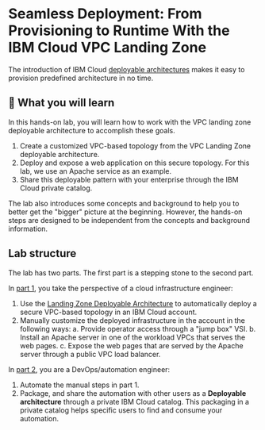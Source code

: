 # Seamless Deployment: From Provisioning to Runtime With the IBM Cloud VPC Landing Zone

The introduction of IBM Cloud [deployable architectures](https://cloud.ibm.com/docs/secure-infrastructure-vpc?topic=secure-infrastructure-vpc-faqs) makes it easy to provision predefined architecture in no time.

## 📖 What you will learn

In this hands-on lab, you will learn how to work with the VPC landing zone deployable architecture to accomplish these goals.

1. Create a customized VPC-based topology from the VPC Landing Zone deployable architecture.
2. Deploy and expose a web application on this secure topology. For this lab, we use an Apache service as an example.
3. Share this deployable pattern with your enterprise through the IBM Cloud private catalog.

The lab also introduces some concepts and background to help you to better get the "bigger" picture at the beginning. However, the hands-on steps are designed to be independent from the concepts and background information.

## Lab structure

The lab has two parts. The first part is a stepping stone to the second part.

In [part 1](./part1/00-objectives), you take the perspective of a cloud infrastructure engineer:

1. Use the [Landing Zone Deployable Architecture](https://cloud.ibm.com/docs/secure-infrastructure-vpc?topic=secure-infrastructure-vpc-overview) to automatically deploy a secure VPC-based topology in an IBM Cloud account.
2. Manually customize the deployed infrastructure in the account in the following ways:
    a. Provide operator access through a "jump box" VSI.
    b. Install an Apache server in one of the workload VPCs that serves the web pages.
    c. Expose the web pages that are served by the Apache server through a public VPC load balancer.

In [part 2](./part2/00-objectives), you are a DevOps/automation engineer:

1. Automate the manual steps in part 1.
2. Package, and share the automation with other users as a **Deployable architecture** through a private IBM Cloud catalog. This packaging in a private catalog helps specific users to find and consume your automation.
